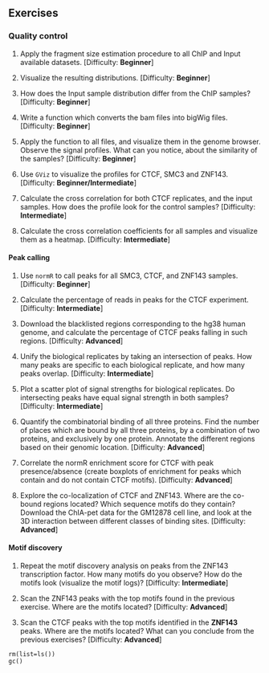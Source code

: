 ## Exercises

### Quality control

1. Apply the fragment size estimation procedure to all ChIP and Input available datasets. [Difficulty: **Beginner**]

2. Visualize the resulting distributions. [Difficulty: **Beginner**]

3. How does the Input sample distribution differ from the ChIP samples? [Difficulty: **Beginner**]

4. Write a function which converts the bam files into bigWig files. [Difficulty: **Beginner**]

5. Apply the function to all files, and visualize them in the genome browser.
Observe the signal profiles. What can you notice, about the similarity of the samples? [Difficulty: **Beginner**]
  
6. Use `GViz` to visualize the profiles for CTCF, SMC3 and ZNF143. [Difficulty: **Beginner/Intermediate**]

7. Calculate the cross correlation for both CTCF replicates, and
the input samples. How does the profile look for the control samples? [Difficulty: **Intermediate**]
  
8. Calculate the cross correlation coefficients for all samples and 
visualize them as a heatmap. [Difficulty: **Intermediate**]

#### Peak calling

1. Use `normR` to call peaks for all SMC3, CTCF, and ZNF143 samples. [Difficulty: **Beginner**]

2. Calculate the percentage of reads in peaks for the CTCF experiment. [Difficulty: **Intermediate**]

3. Download the blacklisted regions corresponding to the hg38 human genome, and calculate
the percentage of CTCF peaks falling in such regions. [Difficulty: **Advanced**]

4. Unify the biological replicates by taking an intersection of peaks.
How many peaks are specific to each biological replicate, and how many peaks overlap. [Difficulty: **Intermediate**]

5. Plot a scatter plot of signal strengths for biological replicates. Do intersecting
peaks have equal signal strength in both samples? [Difficulty: **Intermediate**]

6. Quantify the combinatorial binding of all three proteins. Find
the number of places which are bound by all three proteins, by 
a combination of two proteins, and exclusively by one protein.
Annotate the different regions based on their genomic location. [Difficulty: **Advanced**]

7. Correlate the normR enrichment score for CTCF with peak presence/absence
(create boxplots of enrichment for peaks which contain and do not contain CTCF motifs). [Difficulty: **Advanced**]

8. Explore the co-localization of CTCF and ZNF143. Where are the co-bound
regions located? Which sequence motifs do they contain? Download the ChIA-pet
data for the GM12878 cell line, and look at the 3D interaction between different
classes of binding sites. [Difficulty: **Advanced**]

#### Motif discovery

1. Repeat the motif discovery analysis on peaks from the ZNF143 transcription factor.
How many motifs do you observe? How do the motifs look (visualize the motif logs)? [Difficulty: **Intermediate**]

2. Scan the ZNF143 peaks with the top motifs found in the previous exercise. 
Where are the motifs located? [Difficulty: **Advanced**]

3. Scan the CTCF peaks with the top motifs identified in the **ZNF143** peaks.
Where are the motifs located? What can you conclude from the previous exercises?
[Difficulty: **Advanced**]

```{r include=FALSE, eval=TRUE, echo=FALSE}
rm(list=ls())
gc()
```




